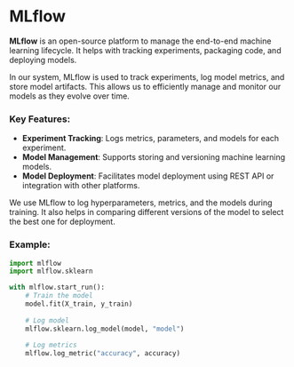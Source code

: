 # MLflow

**MLflow** is an open-source platform to manage the end-to-end machine learning lifecycle. It helps with tracking experiments, packaging code, and deploying models.

In our system, MLflow is used to track experiments, log model metrics, and store model artifacts. This allows us to efficiently manage and monitor our models as they evolve over time.

### Key Features:
- **Experiment Tracking**: Logs metrics, parameters, and models for each experiment.
- **Model Management**: Supports storing and versioning machine learning models.
- **Model Deployment**: Facilitates model deployment using REST API or integration with other platforms.

We use MLflow to log hyperparameters, metrics, and the models during training. It also helps in comparing different versions of the model to select the best one for deployment.

### Example:
```python
import mlflow
import mlflow.sklearn

with mlflow.start_run():
    # Train the model
    model.fit(X_train, y_train)
    
    # Log model
    mlflow.sklearn.log_model(model, "model")
    
    # Log metrics
    mlflow.log_metric("accuracy", accuracy)
